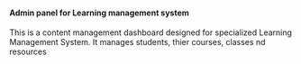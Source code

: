 #### Admin panel for Learning management system

This is a content management dashboard designed for specialized Learning Management System.
It manages students, thier courses, classes nd resources


